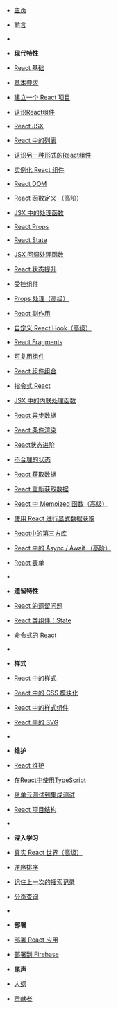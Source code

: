 - [主页](/README.md)
- [前言](intro.md)
- 

- **现代特性**
- [React 基础](react-modern/hello-react.md)
- [基本要求](react-modern/requirements.md)
- [建立一个 React 项目](react-modern/setup.md)
- [认识React组件](react-modern/meet-the-react-component.md)
- [React JSX](react-modern/jsx.md)
- [React 中的列表](react-modern/lists.md)
- [认识另一种形式的React组件](react-modern/meet-another-react-component.md)
- [实例化 React 组件](react-modern/component-instantiation.md)
- [React DOM](react-modern/react-dom.md)
- [React 函数定义 （高阶）](react-modern/component-definition.md)
- [JSX 中的处理函数](react-modern/handler-function.md)
- [React Props](react-modern/props.md)
- [React State](react-modern/state.md)
- [JSX 回调处理函数](react-modern/callback-handlers.md)
- [React 状态提升](react-modern/lifting-state.md)
- [受控组件](react-modern/controlled-components.md)
- [Props 处理（高级）](react-modern/props-handling.md)
- [React 副作用](react-modern/side-effects.md)
- [自定义 React Hook（高级）](react-modern/custom-hooks.md)
- [React Fragments](react-modern/fragments.md)
- [可复用组件](react-modern/reusable-components.md)
- [React 组件组合](react-modern/component-composition.md)
- [指令式 React](react-modern/imperative.md)
- [JSX 中的内联处理函数](react-modern/inline-handler.md)
- [React 异步数据](react-modern/asynchronous-data.md)
- [React 条件渲染](react-modern/conditional-rendering.md)
- [React状态进阶](react-modern/advanced-state.md)
- [不合理的状态](react-modern/impossible-state.md)
- [React 获取数据](react-modern/data-fetching.md)
- [React 重新获取数据](react-modern/data-re-fetching.md)
- [React 中 Memoized 函数（高级）](react-modern/memoized-handler.md)
- [使用 React 进行显式数据获取](react-modern/explicit-data-fetching.md)
- [React中的第三方库](react-modern/third-party-libraries.md)
- [React 中的 Async / Await （高阶）](react-modern/async-await.md)
- [React 表单](react-modern/forms.md)
- 

- **遗留特性**
- [React 的遗留问题](react-legacy/class-components.md)
- [React 类组件：State](react-legacy/class-components-state.md)
- [命令式的 React](react-legacy/imperative-react.md)
- 

- **样式**
- [React 中的样式](react-styling/css.md)
- [React 中的 CSS 模块化](react-styling/css-modules.md)
- [React 中的样式组件](react-styling/styled-components.md)
- [React 中的 SVG](react-styling/svg.md)
- 

- **维护**
- [React 维护](react-maintenance/performance.md)
- [在React中使用TypeScript](react-maintenance/typescript.md)
- [从单元测试到集成测试](react-maintenance/testing.md)
- [React 项目结构](react-maintenance/project-structure.md)
- 

- **深入学习**
- [真实 React 世界（高级）](react-modern-advanced/sorting.md)
- [逆序排序](react-modern-advanced/reverse-sort.md)
- [记住上一次的搜索记录](react-modern-advanced/remember-last-searches.md)
- [分页查询](react-modern-advanced/paginated-fetch.md)
- 

- **部署**
- [部署 React 应用](react-deploy/build.md)
- [部署到 Firebase](react-deploy/firebase.md)


- **尾声**
- [大纲](outline.md)
- [贡献者](contributor.md)
